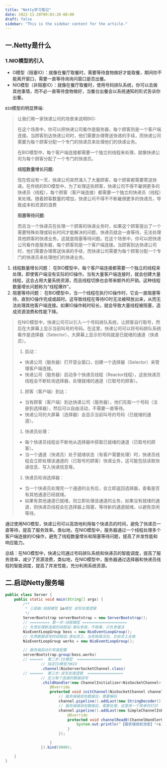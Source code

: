 ```yaml
---
title: "Netty学习笔记"
date: 2022-11-20T09:03:20-08:00
draft: false
sidebar: "This is the sidebar content for the article."
---
```

## 一.Netty是什么

### 1.NIO模型的引入

- O模型（阻塞IO）：就像在餐厅取餐时，需要等待食物做好才能取餐，期间你不能离开窗口，需要一直等待询询问窗口是否出餐。
- NIO模型（非阻塞IO）：就像在餐厅取餐时，使用号码排队系统，你可以去做其他事情，而不必一直等待食物做好，当餐台出餐会以系统通知的形式告诉你出餐。

`BIO`模型的明显弊端:

>让我们用一家快递公司的场景来说明BIO:
>
>在这个场景中，你可以把快递公司看作是服务器，每个顾客则是一个客户端连接。当顾客到达快递公司时，他们需要办理寄送快递的手续，而快递公司需要为每个顾客分配一个专门的快递员来处理他们的快递业务。
>
>在BIO模型中，每个客户端连接都需要一个独立的线程来处理，就像快递公司为每个顾客分配了一个专门的快递员。
>
>**线程数量增长问题:**
>
>现在假设有一天，快递公司突然涌入了大量顾客，每个顾客都需要寄送快递。在传统的BIO模型中，为了处理这些顾客，快递公司不得不雇佣更多的快递员（线程），每个顾客（客户端连接）都需要一个独立的快递员（线程）来处理。随着顾客数量的增加，快递公司不得不不断雇佣更多的快递员，导致成本和资源的浪费
>
>**阻塞等待问题**:
>
>而且当一个快递员在处理一个顾客的快递业务时，如果这个顾客提出了一个需要特殊处理或较长时间才能解决的问题，快递员就会一直等待，无法处理其他顾客的快递业务。这就是阻塞等待问题。在这个场景中，你可以把快递公司看作是服务器，每个顾客则是一个客户端连接。当顾客到达快递公司时，他们需要办理寄送快递的手续，而快递公司需要为每个顾客分配一个专门的快递员来处理他们的快递业务。

1. 线程数量增长问题： 在BIO模型中，每个客户端连接都需要一个独立的线程来处理，即使客户端没有实际的IO操作。当有大量客户端连接时，就会创建大量线程，这会占用大量系统资源，而且线程切换也会带来额外的开销。这种线程数量增长问题称为"线程爆炸"。
2. 阻塞等待问题： 在BIO模型中，当一个线程在执行IO操作时，它会一直阻塞等待，直到IO操作完成或超时。这导致线程在等待IO时无法被释放出来，从而无法处理其他客户端连接。如果IO操作耗时较长，就会导致大量线程被阻塞，造成资源浪费和性能下降。

> 在NIO模型中，快递公司可以引入一个号码排队系统，让顾客自行取号，然后在大屏幕上显示当前叫号的号码。在这里，快递公司可以将号码排队系统看作是选择器（Selector），大屏幕上显示的号码就是已就绪的通道（快递员）。
>
> 1. 启动：
>
> - 快递公司（服务器）打开营业窗口，创建一个选择器（Selector）来管理客户端连接。
> - 快递公司（服务器）启动多个快递员线程（Reactor线程），这些快递员线程会不断轮询选择器，处理就绪的通道（已取号的顾客）。
>
> 1. 顾客（客户端）到达：
>
> - 当有顾客（客户端）到达快递公司（服务器），他们先取一个号码（注册到选择器），然后可以自由活动，不需要一直等待。
> - 快递公司的大屏幕（选择器）会显示当前叫号的号码（已就绪的通道）。
>
> 1. 快递员处理：
>
> - 每个快递员线程会不断地从选择器中获取已就绪的通道（已取号的顾客）。
> - 当一个通道（快递员）处于就绪状态（有客户需要处理）时，快递员线程会立即处理该通道的（已取号的顾客）快递业务，这可能包括读取快递信息、写入快递信息等。
>
> 1. 快递员轮询选择器：
>
> - 当一个快递员处理完一个通道的业务后，会立即返回选择器，查看是否有其他通道已经就绪。
> - 如果有其他通道已就绪，则立即处理该通道的业务，如果没有就绪的通道，则快递员线程会在选择器上阻塞，等待新的通道就绪，以避免空闲等待。

通过使用NIO模型，快递公司可以高效地利用每个快递员的时间，避免了快递员一直等待，提高了服务效率。类似地，在NIO模型中，服务器通过一个线程处理多个客户端连接的IO操作，避免了线程数量增长和阻塞等待问题，提高了并发性能和响应能力。

总结：在NIO模型中，快递公司通过号码排队系统和快递员的智能调度，提高了服务效率，减少了资源浪费，类似地，在NIO模型中，服务器通过选择器和快递员线程的智能调度，提高了并发性能，充分利用系统资源。



## 二.启动Netty服务端

```java
public class Server {
    public static void main(String[] args) {
        /**
         * 三部曲:线程模型 io模型 读写处理逻辑
         */
        ServerBootstrap serverBootstrap = new ServerBootstrap();
        // ========= 第一步:线程模型 ====================
        // 负责处理新连接的线程组:类似老板，不做事，只负责接活
        NioEventLoopGroup boss = new NioEventLoopGroup();
        // 负责数据读写的线程组:类似员工，当老板接活后，交给员工去做
        NioEventLoopGroup works = new NioEventLoopGroup();

        // 服务端启动引导类配置
        serverBootstrap.group(boss,works)
        // ======  第二步:IO模型  ====================
                // 指定IO模型为NIO
                .channel(NioServerSocketChannel.class)
        // ======  第三步:读写处理逻辑  ================
                // 定义每个连接的数据读写
                .childHandler(new ChannelInitializer<NioSocketChannel>() {
                    @Override
                    protected void initChannel(NioSocketChannel channel) throws Exception {
                        // 服务端接收到数据后，需要解码
                        channel.pipeline().addLast(new StringDecoder());
                        // 服务端接收到数据后，需要处理，这里用一个简单的打印
                        channel.pipeline().addLast(new SimpleChannelInboundHandler<String>() {
                            @Override
                            protected void channelRead0(ChannelHandlerContext channelHandlerContext, String s) throws Exception {
                                System.out.println("【服务端收到消息】"+s);
                            }
                        });

                    }
                }).bind(9000);

    }
}
```

